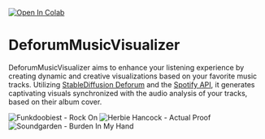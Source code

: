 [![Open In Colab](https://colab.research.google.com/assets/colab-badge.svg)](https://colab.research.google.com/drive/17Z-UW9ybR113xKxOKK88Wcfsl621wQzM#scrollTo=UuttUY-t-gtd)

# DeforumMusicVisualizer
DeforumMusicVisualizer aims to enhance your listening experience by creating dynamic and creative visualizations based on your favorite music tracks. Utilizing [StableDiffusion Deforum](https://github.com/deforum-art/deforum-stable-diffusion) and the [Spotify API](https://developer.spotify.com/documentation/web-api), it generates captivating visuals synchronized with the audio analysis of your tracks, based on their album cover.

![Funkdoobiest - Rock On](example_gifs/Funkdoobiest%20-%20Rock%20On.gif)
![Herbie Hancock - Actual Proof](example_gifs/Herbie%20Hancock%20-%20Actual%20Proof.gif)
![Soundgarden - Burden In My Hand](example_gifs/Soundgarden%20-%20Burden%20In%20My%20Hand.gif)

